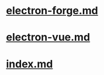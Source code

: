 # [electron-forge.md](electron-forge.md)

# [electron-vue.md](electron-vue.md)

# [index.md](index.md)

